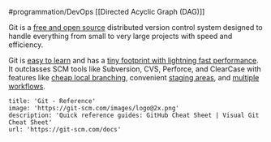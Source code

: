 #programmation/DevOps 
[[Directed Acyclic Graph (DAG)]]

Git is a [free and open source](https://git-scm.com/about/free-and-open-source) distributed version control system designed to handle everything from small to very large projects with speed and efficiency.

Git is [easy to learn](https://git-scm.com/doc) and has a [tiny footprint with lightning fast performance](https://git-scm.com/about/small-and-fast). It outclasses SCM tools like Subversion, CVS, Perforce, and ClearCase with features like [cheap local branching](https://git-scm.com/about/branching-and-merging), convenient [staging areas](https://git-scm.com/about/staging-area), and [multiple workflows](https://git-scm.com/about/distributed).

```embed
title: 'Git - Reference'
image: 'https://git-scm.com/images/logo@2x.png'
description: 'Quick reference guides: GitHub Cheat Sheet | Visual Git Cheat Sheet'
url: 'https://git-scm.com/docs'
```
